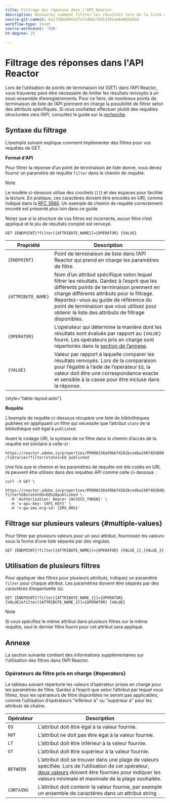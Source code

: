 ```yaml
---
title: Filtrage des réponses dans l'API Reactor
description: Découvrez comment filtrer les résultats lors de la liste des ressources dans l’API Reactor.
source-git-commit: 6a1728bd995137a7cd6dc79313762ae6e665d416
workflow-type: tm+mt
source-wordcount: '556'
ht-degree: 2%

---
```


# Filtrage des réponses dans l&#39;API Reactor

Lors de l’utilisation de points de terminaison list (GET) dans l’API Reactor, vous trouverez peut-être nécessaire de limiter les résultats renvoyés à un sous-ensemble d’enregistrements. Pour ce faire, de nombreux points de terminaison de liste de l’API prennent en charge la possibilité de filtrer selon des attributs spécifiques. Si vous souhaitez effectuer plutôt des requêtes structurées vers l’API, consultez le guide sur la [recherche](./search.md).

## Syntaxe du filtrage

L’exemple suivant explique comment implémenter des filtres pour vos requêtes de GET.

**Format d&#39;API**

Pour filtrer la réponse d’un point de terminaison de liste donné, vous devez fournir un paramètre de requête `filter` dans le chemin de requête.

>[!NOTE]
>
>Le modèle ci-dessous utilise des crochets (`[]`) et des espaces pour faciliter la lecture. En pratique, ces caractères doivent être encodés en URI, comme indiqué dans la [RFC 3986](https://tools.ietf.org/html/rfc3986). Un exemple de chemin de requête correctement encodé est présenté plus loin dans ce guide.
>
>Notez que si la structure de vos filtres est incorrecte, aucun filtre n’est appliqué et le jeu de résultats complet est renvoyé.

```http
GET {ENDPOINT}?filter[{ATTRIBUTE_NAME}]={OPERATOR} {VALUE}
```

| Propriété | Description |
| --- | --- |
| `{ENDPOINT}` | Point de terminaison de liste dans l’API Reactor qui prend en charge les paramètres de filtre. |
| `{ATTRIBUTE_NAME}` | Nom d’un attribut spécifique selon lequel filtrer les résultats. Gardez à l’esprit que les différents points de terminaison prennent en charge différents attributs pour le filtrage. Reportez-vous au guide de référence du point de terminaison que vous utilisez pour obtenir la liste des attributs de filtrage disponibles. |
| `{OPERATOR}` | L’opérateur qui détermine la manière dont les résultats sont évalués par rapport au `{VALUE}` fourni. Les opérateurs pris en charge sont répertoriés dans la [section de l’annexe](#supported-operators). |
| `{VALUE}` | Valeur par rapport à laquelle comparer les résultats renvoyés. Lors de la comparaison pour l’égalité à l’aide de l’opérateur `EQ`, la valeur doit être une correspondance exacte et sensible à la casse pour être incluse dans la réponse. |

{style=&quot;table-layout:auto&quot;}

**Requête**

L’exemple de requête ci-dessous récupère une liste de bibliothèques publiées en appliquant un filtre qui nécessite que l’attribut `state` de la bibliothèque soit égal à `published`.

Avant le codage URI, la syntaxe de ce filtre dans le chemin d’accès de la requête est similaire à celle-ci :

`https://reactor.adobe.io/properties/PR906238a59bbf4262bcedba248f483600/libraries?filter[state]=EQ published`

Une fois que le chemin et les paramètres de requête ont été codés en URI, ils peuvent être utilisés dans des requêtes API comme celle ci-dessous :

```shell
curl -X GET \
  https://reactor.adobe.io/properties/PR906238a59bbf4262bcedba248f483600/libraries?filter%5Bstate%5D=EQ%20published \
  -H 'Authorization: Bearer {ACCESS_TOKEN}' \
  -H 'x-api-key: {API_KEY}' \
  -H 'x-gw-ims-org-id: {IMS_ORG}'
```

## Filtrage sur plusieurs valeurs {#multiple-values}

Pour filtrer par plusieurs valeurs pour un seul attribut, fournissez les valeurs sous la forme d’une liste séparée par des virgules.

```http
GET {ENDPOINT}?filter[{ATTRIBUTE_NAME}]={OPERATOR} {VALUE_1},{VALUE_2}
```

## Utilisation de plusieurs filtres

Pour appliquer des filtres pour plusieurs attributs, indiquez un paramètre `filter` pour chaque attribut. Les paramètres doivent être séparés par des caractères d’esperluette (`&`).

```http
GET {ENDPOINT}?filter[{ATTRIBUTE_NAME_1}]={OPERATOR} {VALUE}&filter[{ATTRIBUTE_NAME_2}]={OPERATOR} {VALUE}
```

>[!NOTE]
>
>Si vous spécifiez le même attribut dans plusieurs filtres sur la même requête, seul le dernier filtre fourni pour cet attribut sera appliqué.

## Annexe

La section suivante contient des informations supplémentaires sur l’utilisation des filtres dans l’API Reactor.

### Opérateurs de filtre pris en charge {#operators}

Le tableau suivant répertorie les valeurs d’opérateur prises en charge pour les paramètres de filtre. Gardez à l’esprit que selon l’attribut par lequel vous filtrez, tous les opérateurs de filtre disponibles ne seront pas applicables, comme l’utilisation d’opérateurs &quot;inférieur à&quot; ou &quot;supérieur à&quot; pour les attributs de chaîne.

| Opérateur | Description |
| --- | --- |
| `EQ` | L’attribut doit être égal à la valeur fournie. |
| `NOT` | L’attribut ne doit pas être égal à la valeur fournie. |
| `LT` | L’attribut doit être inférieur à la valeur fournie. |
| `GT` | L’attribut doit être supérieur à la valeur fournie. |
| `BETWEEN` | L’attribut doit se trouver dans une plage de valeurs spécifiée. Lors de l’utilisation de cet opérateur, [deux valeurs](#multiple-values) doivent être fournies pour indiquer les valeurs minimale et maximale de la plage souhaitée. |
| `CONTAINS` | L’attribut doit contenir la valeur fournie, par exemple un ensemble de caractères dans un attribut string . |
